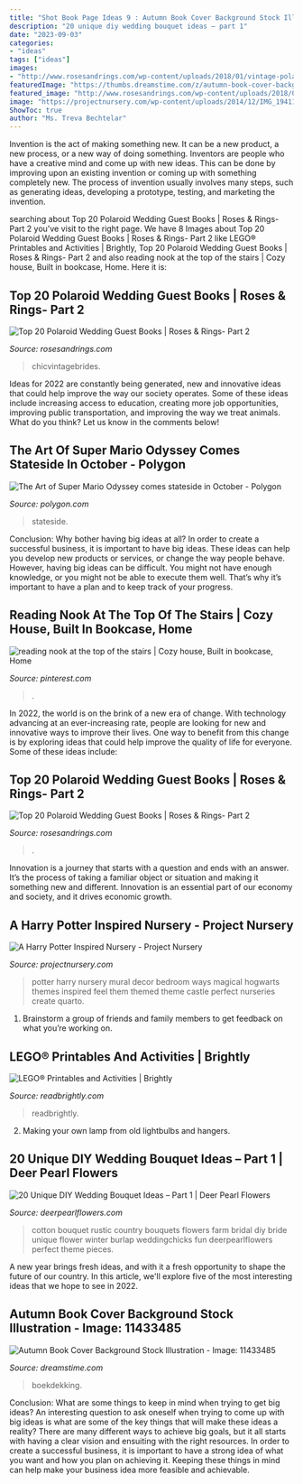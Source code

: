 ```yaml
---
title: "Shot Book Page Ideas 9 : Autumn Book Cover Background Stock Illustration"
description: "20 unique diy wedding bouquet ideas – part 1"
date: "2023-09-03"
categories:
- "ideas"
tags: ["ideas"]
images:
- "http://www.rosesandrings.com/wp-content/uploads/2018/01/vintage-polaroids-wedding-guest-book.jpg"
featuredImage: "https://thumbs.dreamstime.com/z/autumn-book-cover-background-11433485.jpg"
featured_image: "http://www.rosesandrings.com/wp-content/uploads/2018/01/vintage-polaroids-wedding-guest-book.jpg"
image: "https://projectnursery.com/wp-content/uploads/2014/12/IMG_19411-768x1024.jpg"
ShowToc: true
author: "Ms. Treva Bechtelar"
---
```



Invention is the act of making something new. It can be a new product, a new process, or a new way of doing something. Inventors are people who have a creative mind and come up with new ideas. This can be done by improving upon an existing invention or coming up with something completely new. The process of invention usually involves many steps, such as generating ideas, developing a prototype, testing, and marketing the invention.

	

		
searching about Top 20 Polaroid Wedding Guest Books | Roses &amp; Rings- Part 2 you've visit to the right page. We have 8 Images about Top 20 Polaroid Wedding Guest Books | Roses &amp; Rings- Part 2 like LEGO® Printables and Activities | Brightly, Top 20 Polaroid Wedding Guest Books | Roses &amp; Rings- Part 2 and also reading nook at the top of the stairs | Cozy house, Built in bookcase, Home. Here it is:
		
    
## Top 20 Polaroid Wedding Guest Books | Roses &amp; Rings- Part 2

<img loading=lazy src="http://www.rosesandrings.com/wp-content/uploads/2018/01/vintage-polaroids-wedding-guest-book.jpg" onerror="this.onerror=null;this.src='https://tse3.mm.bing.net/th?id=OIP.ncrOxA9RYeun0PtcE6BLrAHaLH&amp;pid=15.1';" alt="Top 20 Polaroid Wedding Guest Books | Roses &amp; Rings- Part 2">

_Source: rosesandrings.com_

>chicvintagebrides. 

	

Ideas for 2022 are constantly being generated, new and innovative ideas that could help improve the way our society operates. Some of these ideas include increasing access to education, creating more job opportunities, improving public transportation, and improving the way we treat animals. What do you think? Let us know in the comments below!

    
## The Art Of Super Mario Odyssey Comes Stateside In October - Polygon

<img loading=lazy src="https://cdn.vox-cdn.com/thumbor/quroIpaGgOCRyU_j-1NNGl-S7Wo=/0x0:3500x2000/1820x1213/filters:focal(833x893:1393x1453)/cdn.vox-cdn.com/uploads/chorus_image/image/63220255/DTF4wWAV4AEoOET.0.jpg" onerror="this.onerror=null;this.src='https://tse4.mm.bing.net/th?id=OIP.ER7h8XPTrkrY4mFnIK2URAHaE7&amp;pid=15.1';" alt="The Art of Super Mario Odyssey comes stateside in October - Polygon">

_Source: polygon.com_

>stateside. 

	

Conclusion: Why bother having big ideas at all?
In order to create a successful business, it is important to have big ideas. These ideas can help you develop new products or services, or change the way people behave. However, having big ideas can be difficult. You might not have enough knowledge, or you might not be able to execute them well. That’s why it’s important to have a plan and to keep track of your progress.

    
## Reading Nook At The Top Of The Stairs | Cozy House, Built In Bookcase, Home

<img loading=lazy src="https://i.pinimg.com/736x/f8/0f/f0/f80ff07d9c07e67f0af24613ac3b65f2.jpg" onerror="this.onerror=null;this.src='https://tse4.mm.bing.net/th?id=OIP.wNxWqeXwjcZu2M6N8Br-JQHaI8&amp;pid=15.1';" alt="reading nook at the top of the stairs | Cozy house, Built in bookcase, Home">

_Source: pinterest.com_

>. 

	

In 2022, the world is on the brink of a new era of change. With technology advancing at an ever-increasing rate, people are looking for new and innovative ways to improve their lives. One way to benefit from this change is by exploring ideas that could help improve the quality of life for everyone. Some of these ideas include:

    
## Top 20 Polaroid Wedding Guest Books | Roses &amp; Rings- Part 2

<img loading=lazy src="http://www.rosesandrings.com/wp-content/uploads/2018/01/Polaroid-guest-book-idea.jpg" onerror="this.onerror=null;this.src='https://tse4.mm.bing.net/th?id=OIP.V5SXbBuTLU1LJ4FStd7KAAHaLI&amp;pid=15.1';" alt="Top 20 Polaroid Wedding Guest Books | Roses &amp; Rings- Part 2">

_Source: rosesandrings.com_

>. 

	

Innovation is a journey that starts with a question and ends with an answer. It’s the process of taking a familiar object or situation and making it something new and different. Innovation is an essential part of our economy and society, and it drives economic growth.

    
## A Harry Potter Inspired Nursery - Project Nursery

<img loading=lazy src="https://projectnursery.com/wp-content/uploads/2014/12/IMG_19411-768x1024.jpg" onerror="this.onerror=null;this.src='https://tse3.mm.bing.net/th?id=OIP.6sNX8cBkvpdPQfNqcZg_VgHaJ4&amp;pid=15.1';" alt="A Harry Potter Inspired Nursery - Project Nursery">

_Source: projectnursery.com_

>potter harry nursery mural decor bedroom ways magical hogwarts themes inspired feel them themed theme castle perfect nurseries create quarto. 

	

1. Brainstorm a group of friends and family members to get feedback on what you’re working on.

    
## LEGO® Printables And Activities | Brightly

<img loading=lazy src="https://assets.readbrightly.com/wp-content/uploads/2015/12/lego-printables-feat.jpg" onerror="this.onerror=null;this.src='https://tse2.mm.bing.net/th?id=OIP.j203AgOb51cnVn6aJcl7iwHaFS&amp;pid=15.1';" alt="LEGO® Printables and Activities | Brightly">

_Source: readbrightly.com_

>readbrightly. 

	

2. Making your own lamp from old lightbulbs and hangers.

    
## 20 Unique DIY Wedding Bouquet Ideas – Part 1 | Deer Pearl Flowers

<img loading=lazy src="http://www.deerpearlflowers.com/wp-content/uploads/2014/11/farm-rustic-country-wedding-ideas-cotton-bridal-bouquet.jpg" onerror="this.onerror=null;this.src='https://tse3.mm.bing.net/th?id=OIP.9gZLuPmioxTzFXxsUbyIgQHaLL&amp;pid=15.1';" alt="20 Unique DIY Wedding Bouquet Ideas – Part 1 | Deer Pearl Flowers">

_Source: deerpearlflowers.com_

>cotton bouquet rustic country bouquets flowers farm bridal diy bride unique flower winter burlap weddingchicks fun deerpearlflowers perfect theme pieces. 

	

A new year brings fresh ideas, and with it a fresh opportunity to shape the future of our country.  In this article, we'll explore five of the most interesting ideas that we hope to see in 2022. 

    
## Autumn Book Cover Background Stock Illustration - Image: 11433485

<img loading=lazy src="https://thumbs.dreamstime.com/z/autumn-book-cover-background-11433485.jpg" onerror="this.onerror=null;this.src='https://tse1.mm.bing.net/th?id=OIP.O-I-fqNAP-IxNcTe7rUwJwHaH6&amp;pid=15.1';" alt="Autumn Book Cover Background Stock Illustration - Image: 11433485">

_Source: dreamstime.com_

>boekdekking. 

	

Conclusion: What are some things to keep in mind when trying to get big ideas?
An interesting question to ask oneself when trying to come up with big ideas is what are some of the key things that will make these ideas a reality? There are many different ways to achieve big goals, but it all starts with having a clear vision and ensuiting with the right resources. In order to create a successful business, it is important to have a strong idea of what you want and how you plan on achieving it. Keeping these things in mind can help make your business idea more feasible and achievable.

